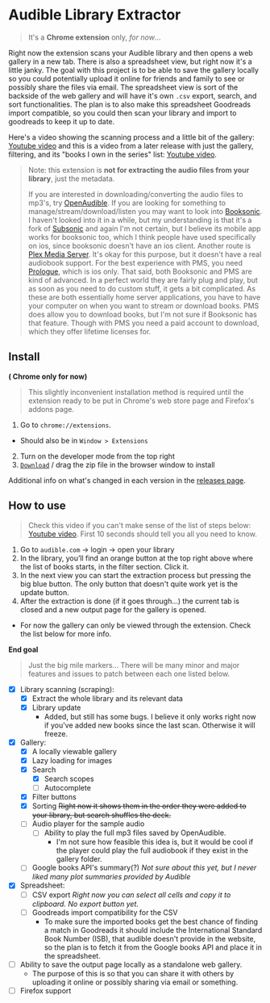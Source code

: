 # Audible Library Extractor 
> It's a **Chrome extension** only, _for now_...

Right now the extension scans your Audible library and then opens a web gallery in a new tab. There is also a spreadsheet view, but right now it's a little janky. The goal with this project is to be able to save the gallery locally so you could potentially upload it online for friends and family to see or possibly share the files via email. The spreadsheet view is sort of the backside of the web gallery and will have it's own `.csv` export, search, and sort functionalities. The plan is to also make this spreadsheet Goodreads import compatible, so you could then scan your library and import to goodreads to keep it up to date.

Here's a video showing the scanning process and a little bit of the gallery: [Youtube video](https://youtu.be/SxqG8BXIsg0) and this is a video from a later release with just the gallery, filtering, and its "books I own in the series" list: [Youtube video](https://www.youtube.com/watch?v=UYGmQWaFNjs).

> Note: this extension is **not for extracting the audio files from your library**, just the metadata. 
>
> If you are interested in downloading/converting the audio files to mp3's, try [OpenAudible](https://openaudible.org/). If you are looking for something to manage/stream/download/listen you may want to look into [Booksonic](https://booksonic.org/). I haven't looked into it in a while, but my understanding is that it's a fork of [Subsonic](http://www.subsonic.org/) and again I'm not certain, but I believe its mobile app works for booksonic too, which I think people have used specifically on ios, since booksonic doesn't have an ios client. Another route is [Plex Media Server](https://www.plex.tv/). It's okay for this purpose, but it doesn't have a real audiobook support. For the best experience with PMS, you need [Prologue](https://prologue-app.com/), which is ios only. That said, both Booksonic and PMS are kind of advanced. In a perfect world they are fairly plug and play, but as soon as you need to do custom stuff, it gets a bit complicated. As these are both essentially home server applications, you have to have your computer on when you want to stream or download books. PMS does allow you to download books, but I'm not sure if Booksonic has that feature. Though with PMS you need a paid account to download, which they offer lifetime licenses for.

## Install 

**( Chrome only for now)**

> This slightly inconvenient installation method is required until the extension ready to be put in Chrome's web store page and Firefox's addons page.
  
1. Go to `chrome://extensions`. 
  - Should also be in `Window > Extensions`
2. Turn on the developer mode from the top right
3. [`Download`](https://github.com/joonaspaakko/audible-library-extractor/releases/download/v0.1.1-pre-alpha/audible-library-extractor-v0.1.1.zip) / drag the zip file in the browser window to install

Additional info on what's changed in each version in the [releases page](https://github.com/joonaspaakko/audible-library-extractor/releases).

## How to use

> Check this video if you can't make sense of the list of steps below: [Youtube video](https://youtu.be/SxqG8BXIsg0). First 10 seconds should tell you all you need to know.

1. Go to `audible.com` → login → open your library
2. In the library, you’ll find an orange button at the top right above where the list of books starts, in the filter section. Click it.
3. In the next view you can start the extraction process but pressing the big blue button. The only button that doesn't quite work yet is the update button.
4. After the extraction is done (if it goes through…) the current tab is closed and a new output page for the gallery is opened.
  - For now the gallery can only be viewed through the extension. Check the list below for more info.

**End goal**

> Just the big mile markers... There will be many minor and major features and issues to patch between each one listed below.

- [x] Library scanning (scraping):
  - [x] Extract the whole library and its relevant data
  - [x] Library update 
    - Added, but still has some bugs. I believe it only works right now if you've added new books since the last scan. Otherwise it will freeze.
- [x] Gallery:
  - [x] A locally viewable gallery
  - [x] Lazy loading for images
  - [x] Search
    - [x] Search scopes
    - [ ] Autocomplete
  - [x] Filter buttons
  - [x] Sorting ~~Right now it shows them in the order they were added to your library, but search shuffles the deck.~~
  - [ ] Audio player for the sample audio
    - [ ] Ability to play the full mp3 files saved by OpenAudible. 
      - I'm not sure how feasible this idea is, but it would be cool if the player could play the full audiobook if they exist in the gallery folder.
  - [ ] Google books API's summary(?) _Not sure about this yet, but I never liked many plot summaries provided by Audible_
- [x] Spreadsheet:
  - [ ] CSV export _Right now you can select all cells and copy it to clipboard. No export button yet._
  - [ ] Goodreads import compatibility for the CSV 
    - To make sure the imported books get the best chance of finding a match in Goodreads it should include the International Standard Book Number (ISB), that audible doesn't provide in the website, so the plan is to fetch it from the Google books API and place it in the spreadsheet.
- [ ] Ability to save the output page locally as a standalone web gallery.
  - The purpose of this is so that you can share it with others by uploading it online or possibly sharing via email or something.
- [ ] Firefox support
